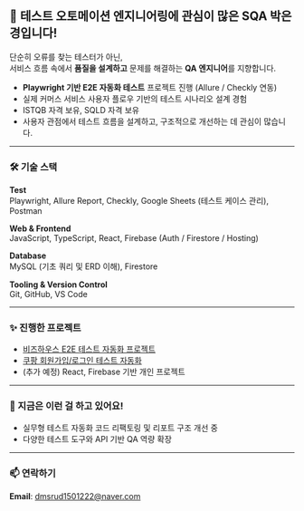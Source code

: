 ## 👋  테스트 오토메이션 엔지니어링에 관심이 많은 SQA 박은경입니다!

단순히 오류를 찾는 테스터가 아닌,  
서비스 흐름 속에서 **품질을 설계하고** 문제를 해결하는 **QA 엔지니어**를 지향합니다.

- **Playwright 기반 E2E 자동화 테스트** 프로젝트 진행 (Allure / Checkly 연동)
- 실제 커머스 서비스 사용자 플로우 기반의 테스트 시나리오 설계 경험
- ISTQB 자격 보유, SQLD 자격 보유  
- 사용자 관점에서 테스트 흐름을 설계하고, 구조적으로 개선하는 데 관심이 많습니다.

---

### 🛠 기술 스택
**Test**  
Playwright, Allure Report, Checkly, Google Sheets (테스트 케이스 관리), Postman  

**Web & Frontend**  
JavaScript, TypeScript, React, Firebase (Auth / Firestore / Hosting)

**Database**  
MySQL (기초 쿼리 및 ERD 이해), Firestore

**Tooling & Version Control**  
Git, GitHub, VS Code

---

### ✨ 진행한 프로젝트

- [비즈하우스 E2E 테스트 자동화 프로젝트](https://github.com/Coster97/BizHows-E2Etest-automation)  
- [쿠팡 회원가입/로그인 테스트 자동화](https://github.com/Coster97/coupang-test-automation)  
- (추가 예정) React, Firebase 기반 개인 프로젝트

---

### 🌱 지금은 이런 걸 하고 있어요!
- 실무형 테스트 자동화 코드 리팩토링 및 리포트 구조 개선 중  
- 다양한 테스트 도구와 API 기반 QA 역량 확장  

---

### 📫 연락하기
**Email**: dmsrud1501222@naver.com  
